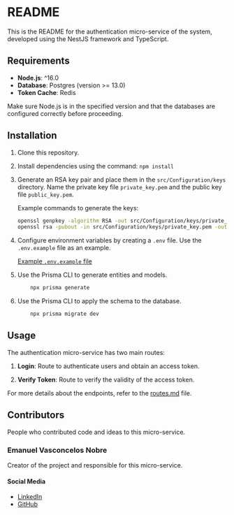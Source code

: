 # README

This is the README for the authentication micro-service of the system, developed using the NestJS framework and TypeScript.

## Requirements

- **Node.js**: ^16.0
- **Database**: Postgres (version >= 13.0)
- **Token Cache**: Redis

Make sure Node.js is in the specified version and that the databases are configured correctly before proceeding.

## Installation

1. Clone this repository.
2. Install dependencies using the command: `npm install`
3. Generate an RSA key pair and place them in the `src/Configuration/keys` directory. Name the private key file `private_key.pem` and the public key file `public_key.pem`.

   Example commands to generate the keys:

   ```bash
   openssl genpkey -algorithm RSA -out src/Configuration/keys/private_key.pem
   openssl rsa -pubout -in src/Configuration/keys/private_key.pem -out src/Configuration/keys/public_key.pem
   ```

4. Configure environment variables by creating a `.env` file. Use the `.env.example` file as an example.

   [Example `.env.example` file](.env.example)
5. Use the Prisma CLI to generate entities and models.

    ```bash
        npx prisma generate
    ```
6. Use the Prisma CLI to apply the schema to the database.

    ```bash
        npx prisma migrate dev
    ```

## Usage

The authentication micro-service has two main routes:

1. **Login**: Route to authenticate users and obtain an access token.

2. **Verify Token**: Route to verify the validity of the access token.

For more details about the endpoints, refer to the [routes.md](routes.md) file.

## Contributors

People who contributed code and ideas to this micro-service.

### Emanuel Vasconcelos Nobre
Creator of the project and responsible for this micro-service.
#### Social Media
- [LinkedIn](https://www.linkedin.com/in/emanuel-vasconcelos-404329201/)
- [GitHub](https://github.com/emanuelvasconnobre)